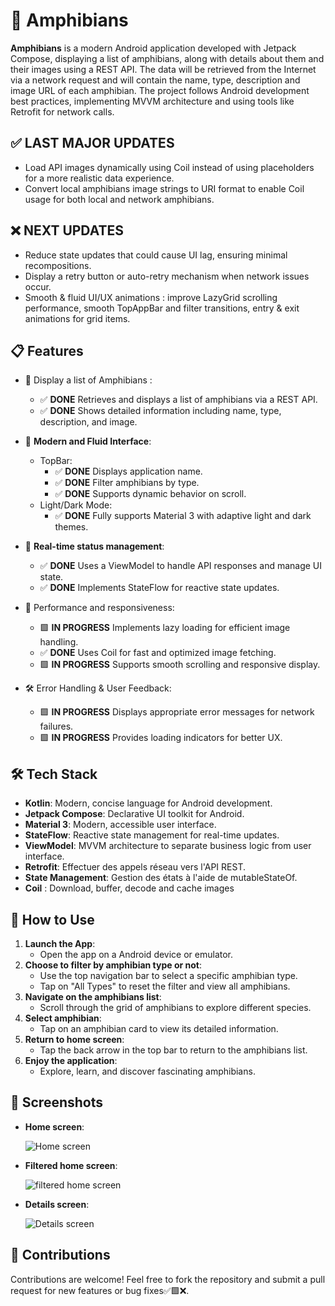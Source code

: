 # 🐸 **Amphibians**
**Amphibians** is a modern Android application developed with Jetpack Compose, displaying a list of amphibians, along with details about them and their images using a REST API. The data will be retrieved from the Internet via a network request and will contain the name, type, description and image URL of each amphibian. The project follows Android development best practices, implementing MVVM architecture and using tools like Retrofit for network calls.

## ✅ **LAST MAJOR UPDATES**
   - Load API images dynamically using Coil instead of using placeholders for a more realistic data experience.
   - Convert local amphibians image strings to URI format to enable Coil usage for both local and network amphibians.

## ❌ **NEXT UPDATES**
   - Reduce state updates that could cause UI lag, ensuring minimal recompositions.
   - Display a retry button or auto-retry mechanism when network issues occur.
   - Smooth & fluid UI/UX animations : improve LazyGrid scrolling performance, smooth TopAppBar and filter transitions, entry & exit animations for grid items.

## 📋 **Features**
   - 🐸 Display a list of Amphibians :

      - ✅ **DONE** Retrieves and displays a list of amphibians via a REST API.
      - ✅ **DONE** Shows detailed information including name, type, description, and image.

   - 🎨 **Modern and Fluid Interface**:

      - TopBar:
         - ✅ **DONE** Displays application name.
         - ✅ **DONE** Filter amphibians by type.
         - ✅ **DONE** Supports dynamic behavior on scroll.
      - Light/Dark Mode:
         - ✅ **DONE** Fully supports Material 3 with adaptive light and dark themes.

   - 🔄 **Real-time status management**:

      - ✅ **DONE** Uses a ViewModel to handle API responses and manage UI state.
      - ✅ **DONE** Implements StateFlow for reactive state updates.

   - 🚀 Performance and responsiveness:
   
      - 🟩 **IN PROGRESS** Implements lazy loading for efficient image handling. 
      - ✅ **DONE** Uses Coil for fast and optimized image fetching.
      - 🟩 **IN PROGRESS** Supports smooth scrolling and responsive display.
      
   - 🛠 Error Handling & User Feedback:

      - 🟩 **IN PROGRESS** Displays appropriate error messages for network failures.
      - 🟩 **IN PROGRESS** Provides loading indicators for better UX.

## 🛠️ **Tech Stack**
   - **Kotlin**: Modern, concise language for Android development.
   - **Jetpack Compose**: Declarative UI toolkit for Android.
   - **Material 3**: Modern, accessible user interface.
   - **StateFlow**: Reactive state management for real-time updates.
   - **ViewModel**: MVVM architecture to separate business logic from user interface.
   - **Retrofit**: Effectuer des appels réseau vers l'API REST.
   - **State Management**: Gestion des états à l'aide de mutableStateOf.
   - **Coil** : Download, buffer, decode and cache images
   
## 🚀 **How to Use**
1. **Launch the App**:
   - Open the app on a Android device or emulator.
2. **Choose to filter by amphibian type or not**:
   - Use the top navigation bar to select a specific amphibian type.
   - Tap on "All Types" to reset the filter and view all amphibians.
3. **Navigate on the amphibians list**:
   - Scroll through the grid of amphibians to explore different species.
4. **Select amphibian**:
   - Tap on an amphibian card to view its detailed information.
5. **Return to home screen**:
   - Tap the back arrow in the top bar to return to the amphibians list.
6. **Enjoy the application**:
   - Explore, learn, and discover fascinating amphibians.

## 📸 **Screenshots**
- **Home screen**:

   ![Home screen](screenshots/home_screen.png)

- **Filtered home screen**:

   ![filtered home screen](screenshots/filtered_home_screen.png)

- **Details screen**:

   ![Details screen](screenshots/details_screen.png)

## 🤝 **Contributions**
Contributions are welcome! Feel free to fork the repository and submit a pull request for new features or bug fixes✅🟩❌.